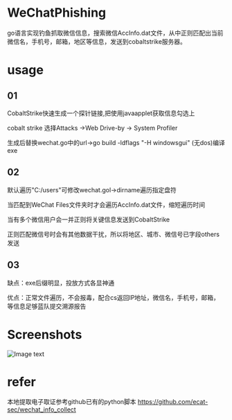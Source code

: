 # WeChatPhishing
go语言实现钓鱼抓取微信信息，搜索微信AccInfo.dat文件，从中正则匹配出当前微信名，手机号，邮箱，地区等信息，发送到cobaltstrike服务器。

# usage

## 01
CobaltStrike快速生成一个探针链接,把使用javaapplet获取信息勾选上

cobalt strike 选择Attacks ->Web Drive-by -> System Profiler

生成后替换wechat.go中的url->go build -ldflags "-H windowsgui" (无dos)编译 exe
## 02
默认遍历"C:/users"可修改wechat.gol->dirname遍历指定盘符

当匹配到WeChat Files文件夹时才会遍历AccInfo.dat文件，缩短遍历时间

当有多个微信用户会一并正则将关键信息发送到CobaltStrike

正则匹配微信号时会有其他数据干扰，所以将地区、城市、微信号已字段others发送
## 03
缺点：exe后缀明显，投放方式各显神通

优点：正常文件遍历，不会报毒，配合cs返回IP地址，微信名，手机号，邮箱，等信息足够蓝队提交溯源报告
# Screenshots
 ![Image text]([/wechat.png](https://github.com/west9b/WeChatPhishing/blob/main/wechat.png)) 
# refer
本地提取电子取证参考github已有的python脚本 https://github.com/ecat-sec/wechat_info_collect
